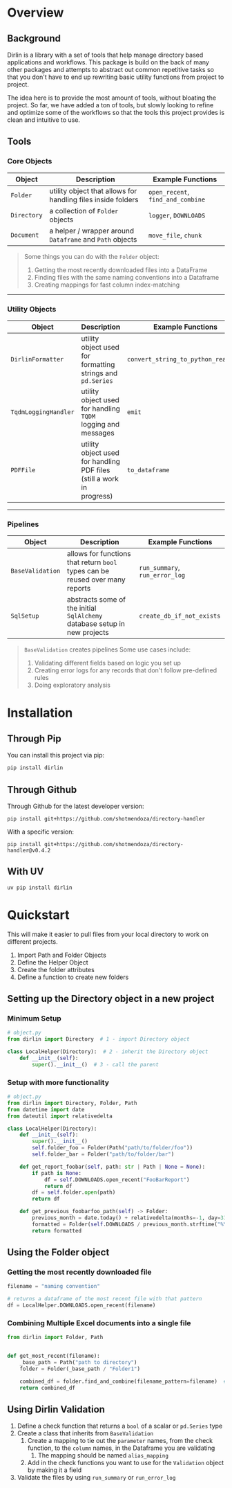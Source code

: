 # Overview
## Background
Dirlin is a library with a set of tools that help manage directory based applications and workflows.
This package is build on the back of many other packages and attempts to abstract out common repetitive tasks
so that you don't have to end up rewriting basic utility functions from project to project.

The idea here is to provide the most amount of tools, without bloating the project. So far, we have added
a ton of tools, but slowly looking to refine and optimize some of the workflows so that the tools this
project provides is clean and intuitive to use.

## Tools

### Core Objects
| Object      | Description                                                  | Example Functions                 |
|-------------|--------------------------------------------------------------|-----------------------------------|
| `Folder`    | utility object that allows for handling files inside folders | `open_recent`, `find_and_combine` |
| `Directory` | a collection of `Folder` objects                             | `logger`, `DOWNLOADS`             |
| `Document`  | a helper / wrapper around `Dataframe` and `Path` objects     | `move_file`, `chunk`              |

> Some things you can do with the `Folder` object:
> 1. Getting the most recently downloaded files into a DataFrame
> 2. Finding files with the same naming conventions into a Dataframe
> 3. Creating mappings for fast column index-matching

***

### Utility Objects
| Object               | Description                                                           | Example Functions                   |
|----------------------|-----------------------------------------------------------------------|-------------------------------------|
| `DirlinFormatter`    | utility object used for formatting strings and `pd.Series`            | `convert_string_to_python_readable` |
| `TqdmLoggingHandler` | utility object used for handling `TQDM` logging and messages          | `emit`                              |
| `PDFFile`            | utility object used for handling PDF files (still a work in progress) | `to_dataframe`                      |

***

### Pipelines
| Object           | Description                                                                   | Example Functions              |
|------------------|-------------------------------------------------------------------------------|--------------------------------|
| `BaseValidation` | allows for functions that return `bool` types can be reused over many reports | `run_summary`, `run_error_log` |
| `SqlSetup`       | abstracts some of the initial `SqlAlchemy` database setup in new projects     | `create_db_if_not_exists`      |

> `BaseValidation` creates pipelines
> Some use cases include:
> 1. Validating different fields based on logic you set up
> 2. Creating error logs for any records that don't follow pre-defined rules
> 3. Doing exploratory analysis

# Installation

## Through Pip
You can install this project via pip:
```bash
pip install dirlin
```

## Through Github
Through Github for the latest developer version:
```shell
pip install git+https://github.com/shotmendoza/directory-handler
```

With a specific version:
```shell
pip install git+https://github.com/shotmendoza/directory-handler@v0.4.2
```

## With UV
```shell
uv pip install dirlin
```

# Quickstart
This will make it easier to pull files from your local directory to work on different projects.

1. Import Path and Folder Objects
2. Define the Helper Object
3. Create the folder attributes
4. Define a function to create new folders

## Setting up the Directory object in a new project

### Minimum Setup
```python
# object.py
from dirlin import Directory  # 1 - import Directory object

class LocalHelper(Directory):  # 2 - inherit the Directory object
    def __init__(self):
        super().__init__()  # 3 - call the parent
```

### Setup with more functionality
```python
# object.py
from dirlin import Directory, Folder, Path
from datetime import date
from dateutil import relativedelta

class LocalHelper(Directory):
    def __init__(self):
        super().__init__()
        self.folder_foo = Folder(Path("path/to/folder/foo"))
        self.folder_bar = Folder("path/to/folder/bar")

    def get_report_foobar(self, path: str | Path | None = None):
        if path is None:
            df = self.DOWNLOADS.open_recent("FooBarReport")
            return df
        df = self.folder.open(path)
        return df

    def get_previous_foobarfoo_path(self) -> Folder:
        previous_month = date.today() + relativedelta(months=-1, day=31)
        formatted = Folder(self.DOWNLOADS / previous_month.strftime("%Y-%m"))
        return formatted
```

## Using the Folder object

### Getting the most recently downloaded file

```python
filename = "naming convention"

# returns a dataframe of the most recent file with that pattern
df = LocalHelper.DOWNLOADS.open_recent(filename)  
```

### Combining Multiple Excel documents into a single file

```python
from dirlin import Folder, Path


def get_most_recent(filename):
    _base_path = Path("path to directory")
    folder = Folder(_base_path / "Folder1")

    combined_df = folder.find_and_combine(filename_pattern=filename)  # combines documents 
    return combined_df
```

## Using Dirlin Validation
1. Define a check function that returns a `bool` of a scalar or `pd.Series` type
2. Create a class that inherits from `BaseValidation`
   1. Create a mapping to tie out the `parameter` names, from the check function, to the `column` names, in the Dataframe you are validating
      1. The mapping should be named `alias_mapping`
   2. Add in the check functions you want to use for the `Validation` object by making it a field
3. Validate the files by using `run_summary` or `run_error_log`


